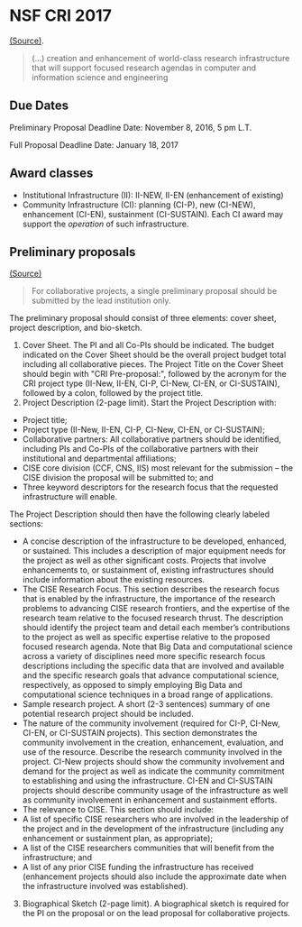 # NSF CRI 2017
[(Source)](https://www.nsf.gov/funding/pgm_summ.jsp?pims_id=12810).

> (...) creation and enhancement of world-class research infrastructure that will support focused research agendas in computer and information science and engineering

## Due Dates

Preliminary Proposal Deadline Date: November 8, 2016, 5 pm L.T.

Full Proposal Deadline Date: January 18, 2017


## Award classes

* Institutional Infrastructure (II): II-NEW, II-EN (enhancement of existing)
* Community Infrastructure (CI): planning (CI-P), new (CI-NEW), enhancement (CI-EN), sustainment (CI-SUSTAIN). Each CI award may support the *operation* of such infrastructure.


## Preliminary proposals

[(Source)](https://www.nsf.gov/pubs/2015/nsf15590/nsf15590.htm#prep)

> For collaborative projects, a single preliminary proposal should be submitted by the lead institution only.

The preliminary proposal should consist of three elements: cover sheet, project description, and bio-sketch.

1. Cover Sheet. The PI and all Co-PIs should be indicated. The budget indicated on the Cover Sheet should be the overall project budget total including all collaborative pieces. The Project Title on the Cover Sheet should begin with "CRI Pre-proposal:", followed by the acronym for the CRI project type (II-New, II-EN, CI-P, CI-New, CI-EN, or CI-SUSTAIN), followed by a colon, followed by the project title.
2. Project Description (2-page limit). Start the Project Description with:
 * Project title;
 * Project type (II-New, II-EN, CI-P, CI-New, CI-EN, or CI-SUSTAIN);
 * Collaborative partners: All collaborative partners should be identified, including PIs and Co-PIs of the collaborative partners with their institutional and departmental affiliations;
 * CISE core division (CCF, CNS, IIS) most relevant for the submission – the CISE division the proposal will be submitted to; and
 * Three keyword descriptors for the research focus that the requested infrastructure will enable.

The Project Description should then have the following clearly labeled sections:
* A concise description of the infrastructure to be developed, enhanced, or sustained. This includes a description of major equipment needs for the project as well as other significant costs. Projects that involve enhancements to, or sustainment of, existing infrastructures should include information about the existing resources.
* The CISE Research Focus. This section describes the research focus that is enabled by the infrastructure, the importance of the research problems to advancing CISE research frontiers, and the expertise of the research team relative to the focused research thrust. The description should identify the project team and detail each member’s contributions to the project as well as specific expertise relative to the proposed focused research agenda. Note that Big Data and computational science across a variety of disciplines need more specific research focus descriptions including the specific data that are involved and available and the specific research goals that advance computational science, respectively, as opposed to simply employing Big Data and computational science techniques in a broad range of applications.
* Sample research project. A short (2-3 sentences) summary of one potential research project should be included.
* The nature of the community involvement (required for CI-P, CI-New, CI-EN, or CI-SUSTAIN projects). This section demonstrates the community involvement in the creation, enhancement, evaluation, and use of the resource. Describe the research community involved in the project. CI-New projects should show the community involvement and demand for the project as well as indicate the community commitment to establishing and using the infrastructure. CI-EN and CI-SUSTAIN projects should describe community usage of the infrastructure as well as community involvement in enhancement and sustainment efforts.
* The relevance to CISE. This section should include:
 * A list of specific CISE researchers who are involved in the leadership of the project and in the development of the infrastructure (including any enhancement or sustainment plan, as appropriate);
 * A list of the CISE researchers communities that will benefit from the infrastructure; and
 * A list of any prior CISE funding the infrastructure has received (enhancement projects should also include the approximate date when the infrastructure involved was established).
3. Biographical Sketch (2-page limit). A biographical sketch is required for the PI on the proposal or on the lead proposal for collaborative projects.
